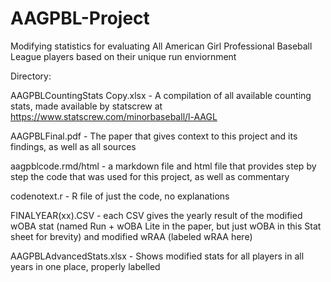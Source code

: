 # AAGPBL-Project
Modifying statistics for evaluating All American Girl Professional Baseball League players based on their unique run enviornment 

Directory: 

AAGPBLCountingStats Copy.xlsx - A compilation of all available counting stats, made available by statscrew at https://www.statscrew.com/minorbaseball/l-AAGL 

AAGPBLFinal.pdf - The paper that gives context to this project and its findings, as well as all sources

aagpblcode.rmd/html - a markdown file and html file that provides step by step the code that was used for this project, as well as commentary 

codenotext.r - R file of just the code, no explanations

FINALYEAR(xx).CSV - each CSV gives the yearly result of the modified wOBA stat (named Run + wOBA Lite in the paper, but just wOBA in this Stat sheet for brevity) and modified wRAA (labeled wRAA here) 

AAGPBLAdvancedStats.xlsx - Shows modified stats for all players in all years in one place, properly labelled 
